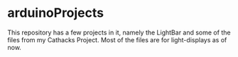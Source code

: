 # arduinoProjects

This repository has a few projects in it, namely the LightBar and some of the files from my Cathacks Project.
Most of the files are for light-displays as of now.

